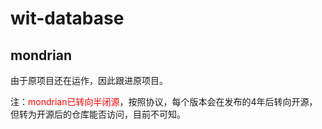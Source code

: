 # wit-database

## mondrian
由于原项目还在运作，因此跟进原项目。

注：<font color="red">mondrian已转向半闭源</font>，按照协议，每个版本会在发布的4年后转向开源，但转为开源后的仓库能否访问，目前不可知。
